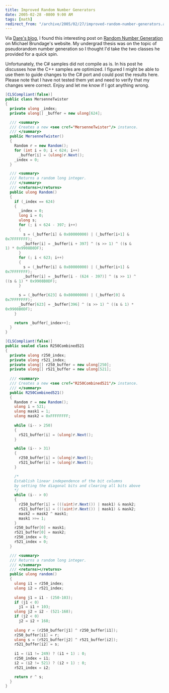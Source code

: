```yaml
---
title: Improved Random Number Generators
date: 2005-02-28 -0800 9:00 AM
tags: [math]
redirect_from: "/archive/2005/02/27/improved-random-number-generators.aspx/"
---
```


Via [Dare's blog](http://www.25hoursaday.com/weblog/), I found this interesting post on [Random Number
Generation](http://www.qbrundage.com/michaelb/about.html) on Michael Brundage's website. My undergrad thesis was on the topic of pseudorandom number generation so I thought I'd take the two classes he provided for a quick spin.

Unfortunately, the C# samples did not compile as is. In his post he discusses how the C++ samples are optimized. I figured I might be able to use them to guide changes to the C# port and could post the results here. Please note that I have not tested them yet and need to verify that my changes were correct. Enjoy and let me know if I got anything wrong.

```csharp
[CLSCompliant(false)]
public class MersenneTwister
{
  private ulong _index;
  private ulong[] _buffer = new ulong[624];

  /// <summary>
  /// Creates a new <see cref="MersenneTwister"/> instance.
  /// </summary>
  public MersenneTwister()
  {
    Random r = new Random();
    for (int i = 0; i < 624; i++)
      _buffer[i] = (ulong)r.Next();
    _index = 0;
  }

  /// <summary>
  /// Returns a random long integer.
  /// </summary>
  /// <returns></returns>
  public ulong Random()
  {
    if (_index == 624)
    {
      _index = 0;
      long i = 0;
      ulong s;
      for (; i < 624 - 397; i++)
      {
        s = (_buffer[i] & 0x80000000) | (_buffer[i+1] &
0x7FFFFFFF);
        _buffer[i] = _buffer[i + 397] ^ (s >> 1) ^ ((s &
1) * 0x9908B0DF);
      }
      for (; i < 623; i++)
      {
        s = (_buffer[i] & 0x80000000) | (_buffer[i+1] &
0x7FFFFFFF);
        _buffer[i] = _buffer[i - (624 - 397)] ^ (s >> 1) ^
((s & 1) * 0x9908B0DF);
      }
 
      s = (_buffer[623] & 0x80000000) | (_buffer[0] &
0x7FFFFFFF);
      _buffer[623] = _buffer[396] ^ (s >> 1) ^ ((s & 1) *
0x9908B0DF);
    }

    return _buffer[_index++];
  }
}

[CLSCompliant(false)]
public sealed class R250Combined521
{
  private ulong r250_index;
  private ulong r521_index;
  private ulong[] r250_buffer = new ulong[250];
  private ulong[] r521_buffer = new ulong[521];
 
  /// <summary>
  /// Creates a new <see cref="R250Combined521"/> instance.
  /// </summary>
  public R250Combined521()
  {
    Random r = new Random();
    ulong i = 521;
    ulong mask1 = 1;
    ulong mask2 = 0xFFFFFFFF;
 
    while (i-- > 250)
    {
      r521_buffer[i] = (ulong)r.Next();
    }

    while (i-- > 31)
    {
      r250_buffer[i] = (ulong)r.Next();
      r521_buffer[i] = (ulong)r.Next();
    }

    /*
    Establish linear independence of the bit columns
    by setting the diagonal bits and clearing all bits above
    */
    while (i-- > 0)
    {
      r250_buffer[i] = (((uint)r.Next()) | mask1) & mask2;
      r521_buffer[i] = (((uint)r.Next()) | mask1) & mask2;
      mask2 = mask2 ^ mask1;
      mask1 >>= 1;
    }
    r250_buffer[0] = mask1;
    r521_buffer[0] = mask2;
    r250_index = 0;
    r521_index = 0;
  }

  /// <summary>
  /// Returns a random long integer.
  /// </summary>
  /// <returns></returns>
  public ulong random()
  {
    ulong i1 = r250_index;
    ulong i2 = r521_index;
 
    ulong j1 = i1 - (250-103);
    if (j1 < 0)
      j1 = i1 + 103;
    ulong j2 = i2 - (521-168);
    if (j2 < 0)
      j2 = i2 + 168;
 
    ulong r = (r250_buffer[j1] ^ r250_buffer[i1]);
    r250_buffer[i1] = r;
    ulong s = (r521_buffer[j2] ^ r521_buffer[i2]);
    r521_buffer[i2] = s;
 
    i1 = (i1 != 249) ? (i1 + 1) : 0;
    r250_index = i1;
    i2 = (i2 != 521) ? (i2 + 1) : 0;
    r521_index = i2;

    return r ^ s;
  }
}
```
